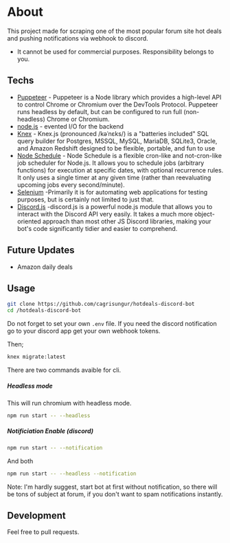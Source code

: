 # About
This project made for scraping one of the most popular forum site hot deals and pushing notifications via webhook to discord.
- It cannot be used for commercial purposes. Responsibility belongs to you.
## Techs
- [Puppeteer](https://pptr.dev/) - Puppeteer is a Node library which provides a high-level API to control Chrome or Chromium over the DevTools Protocol. Puppeteer runs headless by default, but can be configured to run full (non-headless) Chrome or Chromium.
- [node.js](https://nodejs.org/en/) - evented I/O for the backend
- [Knex](http://knexjs.org/) - Knex.js (pronounced /kəˈnɛks/) is a "batteries included" SQL query builder for Postgres, MSSQL, MySQL, MariaDB, SQLite3, Oracle, and Amazon Redshift designed to be flexible, portable, and fun to use
- [Node Schedule](https://www.npmjs.com/package/node-schedule) - Node Schedule is a flexible cron-like and not-cron-like job scheduler for Node.js. It allows you to schedule jobs (arbitrary functions) for execution at specific dates, with optional recurrence rules. It only uses a single timer at any given time (rather than reevaluating upcoming jobs every second/minute).
- [Selenium](https://www.selenium.dev/) -Primarily it is for automating web applications for testing purposes, but is certainly not limited to just that.
- [Discord.js](https://discord.js.org/#/) -discord.js is a powerful node.js module that allows you to interact with the Discord API very easily. It takes a much more object-oriented approach than most other JS Discord libraries, making your bot's code significantly tidier and easier to comprehend.

## Future Updates

- Amazon daily deals

## Usage

```sh
git clone https://github.com/cagrisungur/hotdeals-discord-bot
cd /hotdeals-discord-bot
```
Do not forget to set your own `.env` file. If you need the discord notification go to your discord app get your own webhook tokens.

Then;

```sh
knex migrate:latest
```

There are two commands avaible for cli.

##### Headless mode
This will run chromium with headless mode.
```sh
npm run start -- --headless
```
##### Notificiation Enable (discord)
```sh
npm run start -- --notification
```
And both
```sh
npm run start -- --headless --notification
```
Note: I'm hardly suggest, start bot at first without notification, so there will be tons of subject at forum, if you don't want to spam notifications instantly.

## Development
Feel free to pull requests.

